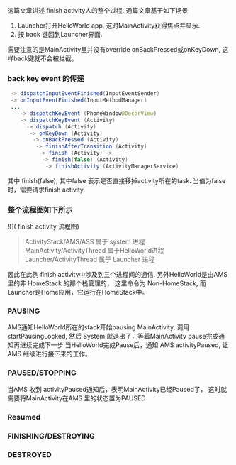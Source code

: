 这篇文章讲述 finish activity人的整个过程. 通篇文章基于如下场景
1. Launcher打开HelloWorld app, 这时MainActivity获得焦点并显示.
2. 按 back 键回到Launcher界面.

需要注意的是MainActivity里并没有override onBackPressed或onKeyDown, 这样back键就不会被拦截。

### back key event 的传递
``` java
 -> dispatchInputEventFinished(InputEventSender)
 -> onInputEventFinished(InputMethodManager)
 ...
    -> dispatchKeyEvent (PhoneWindow@DecorView)
    -> dispatchKeyEvent (Activity)
      -> dispatch (Activity)
       -> onKeyDown (Activity)
        -> onBackPressed (Activity)
         -> finishAfterTransition (Activity)
          -> finish (Activity) ->
           -> finish(false) (Activity)
            -> finishActivity (ActivityManagerService)
```
其中 finish(false), 其中false 表示是否直接移掉activity所在的task.
当值为false时，需要请求finish activity.


### 整个流程图如下所示

![]( finish activity 流程图)


> ActivityStack/AMS/ASS 属于 system 进程  
> MainActivity/ActivityThread 属于HelloWorld进程 <br>
> Launcher/ActivityThread 属于 Launcher 进程

因此在此例 finish activity中涉及到三个进程间的通信.
另外HelloWorld是由AMS里的非 HomeStack 的那个栈管理的， 这里命令为 Non-HomeStack, 而Launcher是Home应用，它运行在HomeStack中。

### PAUSING
AMS通知HelloWorld所在的stack开始pausing MainActivity, 调用 startPausingLocked, 然后 System 就退出了，等着MainActivity pause完成通知再继续完成下一步
当HelloWorld完成Pause后，通知 AMS  activityPaused, 让AMS 继续进行接下来的工作。

### PAUSED/STOPPING
当AMS 收到 activityPaused通知后，表明MainActivity已经Paused了， 这时就需要将MainActivity在AMS 里的状态置为PAUSED

### Resumed

### FINISHING/DESTROYING

### DESTROYED
